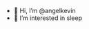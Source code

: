 - 👋 Hi, I’m @angelkevin
- 👀 I’m interested in sleep

<!---
angelkevin/angelkevin is a ✨ special ✨ repository because its `README.md` (this file) appears on your GitHub profile.
You can click the Preview link to take a look at your changes.
--->
